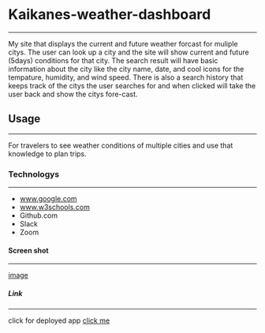 # Kaikanes-weather-dashboard
***
My site that displays the current and future weather forcast for muliple citys. The user can look up a city and the site will show current and future (5days) conditions for that city. The search result will have basic information about the city like the city name, date, and cool icons for the tempature, humidity, and wind speed. There is also a search history that keeps track of the citys the user searches for and when clicked will take the user back and show the citys fore-cast.
## Usage
***
For travelers to see weather conditions of multiple cities and use that knowledge to plan trips.
### Technologys
***
* www.google.com
* www.w3schools.com
* Github.com
* Slack
* Zoom
#### Screen shot
***
[image](./assets/images/Screenshot.png)
##### Link
***
click for deployed app
[click me](https://lacnoskillz.github.io/Kaikanes-weather-dashboard/)